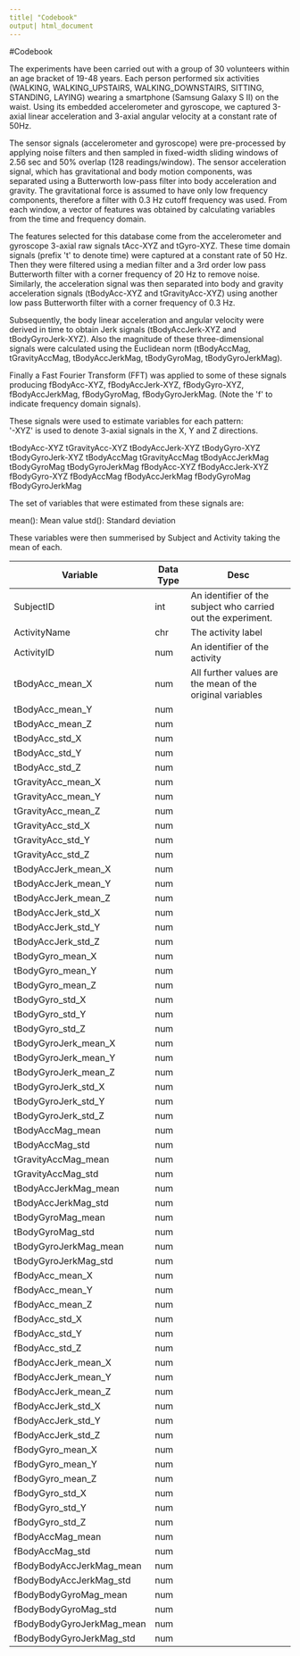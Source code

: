 ```yaml
---
title| "Codebook"
output| html_document
---
```

#Codebook

The experiments have been carried out with a group of 30 volunteers within an age bracket of 19-48 years. Each person performed six activities (WALKING, WALKING_UPSTAIRS, WALKING_DOWNSTAIRS, SITTING, STANDING, LAYING) wearing a smartphone (Samsung Galaxy S II) on the waist. Using its embedded accelerometer and gyroscope, we captured 3-axial linear acceleration and 3-axial angular velocity at a constant rate of 50Hz. 

The sensor signals (accelerometer and gyroscope) were pre-processed by applying noise filters and then sampled in fixed-width sliding windows of 2.56 sec and 50% overlap (128 readings/window). The sensor acceleration signal, which has gravitational and body motion components, was separated using a Butterworth low-pass filter into body acceleration and gravity. The gravitational force is assumed to have only low frequency components, therefore a filter with 0.3 Hz cutoff frequency was used. From each window, a vector of features was obtained by calculating variables from the time and frequency domain. 

The features selected for this database come from the accelerometer and gyroscope 3-axial raw signals tAcc-XYZ and tGyro-XYZ. These time domain signals (prefix 't' to denote time) were captured at a constant rate of 50 Hz. Then they were filtered using a median filter and a 3rd order low pass Butterworth filter with a corner frequency of 20 Hz to remove noise. Similarly, the acceleration signal was then separated into body and gravity acceleration signals (tBodyAcc-XYZ and tGravityAcc-XYZ) using another low pass Butterworth filter with a corner frequency of 0.3 Hz. 

Subsequently, the body linear acceleration and angular velocity were derived in time to obtain Jerk signals (tBodyAccJerk-XYZ and tBodyGyroJerk-XYZ). Also the magnitude of these three-dimensional signals were calculated using the Euclidean norm (tBodyAccMag, tGravityAccMag, tBodyAccJerkMag, tBodyGyroMag, tBodyGyroJerkMag). 

Finally a Fast Fourier Transform (FFT) was applied to some of these signals producing fBodyAcc-XYZ, fBodyAccJerk-XYZ, fBodyGyro-XYZ, fBodyAccJerkMag, fBodyGyroMag, fBodyGyroJerkMag. (Note the 'f' to indicate frequency domain signals). 

These signals were used to estimate variables for each pattern:  
'-XYZ' is used to denote 3-axial signals in the X, Y and Z directions.

tBodyAcc-XYZ
tGravityAcc-XYZ
tBodyAccJerk-XYZ
tBodyGyro-XYZ
tBodyGyroJerk-XYZ
tBodyAccMag
tGravityAccMag
tBodyAccJerkMag
tBodyGyroMag
tBodyGyroJerkMag
fBodyAcc-XYZ
fBodyAccJerk-XYZ
fBodyGyro-XYZ
fBodyAccMag
fBodyAccJerkMag
fBodyGyroMag
fBodyGyroJerkMag

The set of variables that were estimated from these signals are: 

mean(): Mean value
std(): Standard deviation

These variables were then summerised by Subject and Activity taking the mean of each.


Variable|Data Type|Desc
--------|---------|-----------
SubjectID                | int|An identifier of the subject who carried out the experiment.
ActivityName             | chr|The activity label
ActivityID               | num|An identifier of the activity
tBodyAcc_mean_X          | num|All further values are the mean of the original variables
tBodyAcc_mean_Y          | num|
tBodyAcc_mean_Z          | num|
tBodyAcc_std_X           | num|
tBodyAcc_std_Y           | num|
tBodyAcc_std_Z           | num|
tGravityAcc_mean_X       | num|
tGravityAcc_mean_Y       | num|
tGravityAcc_mean_Z       | num|
tGravityAcc_std_X        | num|
tGravityAcc_std_Y        | num|
tGravityAcc_std_Z        | num|
tBodyAccJerk_mean_X      | num|
tBodyAccJerk_mean_Y      | num|
tBodyAccJerk_mean_Z      | num|
tBodyAccJerk_std_X       | num|
tBodyAccJerk_std_Y       | num|
tBodyAccJerk_std_Z       | num|
tBodyGyro_mean_X         | num|
tBodyGyro_mean_Y         | num|
tBodyGyro_mean_Z         | num|
tBodyGyro_std_X          | num|
tBodyGyro_std_Y          | num|
tBodyGyro_std_Z          | num|
tBodyGyroJerk_mean_X     | num|
tBodyGyroJerk_mean_Y     | num|
tBodyGyroJerk_mean_Z     | num|
tBodyGyroJerk_std_X      | num|
tBodyGyroJerk_std_Y      | num|
tBodyGyroJerk_std_Z      | num|
tBodyAccMag_mean         | num|
tBodyAccMag_std          | num|
tGravityAccMag_mean      | num|
tGravityAccMag_std       | num|
tBodyAccJerkMag_mean     | num|
tBodyAccJerkMag_std      | num|
tBodyGyroMag_mean        | num|
tBodyGyroMag_std         | num|
tBodyGyroJerkMag_mean    | num|
tBodyGyroJerkMag_std     | num|
fBodyAcc_mean_X          | num|
fBodyAcc_mean_Y          | num|
fBodyAcc_mean_Z          | num|
fBodyAcc_std_X           | num|
fBodyAcc_std_Y           | num|
fBodyAcc_std_Z           | num|
fBodyAccJerk_mean_X      | num|
fBodyAccJerk_mean_Y      | num|
fBodyAccJerk_mean_Z      | num|
fBodyAccJerk_std_X       | num|
fBodyAccJerk_std_Y       | num|
fBodyAccJerk_std_Z       | num|
fBodyGyro_mean_X         | num|
fBodyGyro_mean_Y         | num|
fBodyGyro_mean_Z         | num|
fBodyGyro_std_X          | num|
fBodyGyro_std_Y          | num|
fBodyGyro_std_Z          | num|
fBodyAccMag_mean         | num|
fBodyAccMag_std          | num|
fBodyBodyAccJerkMag_mean | num|
fBodyBodyAccJerkMag_std  | num|
fBodyBodyGyroMag_mean    | num|
fBodyBodyGyroMag_std     | num|
fBodyBodyGyroJerkMag_mean| num|
fBodyBodyGyroJerkMag_std | num|

